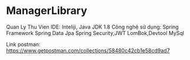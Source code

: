 # ManagerLibrary
Quan Ly Thu Vien
IDE: Inteliji, Java JDK 1.8
Công nghệ sử dụng: Spring Framework
                   Spring Data Jpa
                   Spring Security,JWT
                   LomBok,Devtool
                   MySql 

Link postman: https://www.getpostman.com/collections/58480c42cb1e58cd9ad7
